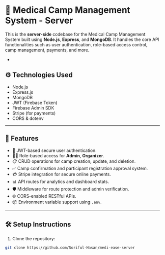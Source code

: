 # 🏥 Medical Camp Management System - Server

This is the **server-side** codebase for the Medical Camp Management System built using **Node.js**, **Express**, and **MongoDB**. It handles the core API functionalities such as user authentication, role-based access control, camp management, payments, and more.






-

## ⚙️ Technologies Used

- Node.js
- Express.js
- MongoDB
- JWT (Firebase Token)
- Firebase Admin SDK
- Stripe (for payments)
- CORS & dotenv

---

## 🚀 Features

- 🔐 JWT-based secure user authentication.
- 🧑‍⚕️ Role-based access for **Admin**, **Organizer**.
- 📋 CRUD operations for camp creation, update, and deletion.
- ✅ Camp confirmation and participant registration approval system.
- 💳 Stripe integration for secure online payments.
- 📊 API routes for analytics and dashboard stats.
- 🛡️ Middleware for route protection and admin verification.
- 🌐 CORS-enabled RESTful APIs.
- 📦 Environment variable support using `.env`.

---

## 🛠️ Setup Instructions

1. Clone the repository:

```bash
git clone https://github.com/Soriful-Hasan/medi-ease-server
